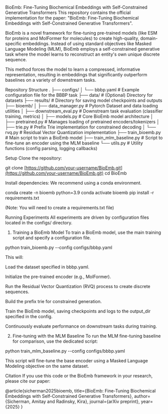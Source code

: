 BioEmb: Fine-Tuning Biochemical Embeddings with Self-Constrained Generative Transformers
This repository contains the official implementation for the paper: "BioEmb: Fine-Tuning Biochemical Embeddings with Self-Constrained Generative Transformers".

BioEmb is a novel framework for fine-tuning pre-trained models (like ESM for proteins and MolFormer for molecules) to create high-quality, domain-specific embeddings. Instead of using standard objectives like Masked Language Modeling (MLM), BioEmb employs a self-constrained generative task where the model learns to reconstruct an entity's own unique discrete sequence.

This method forces the model to learn a compressed, informative representation, resulting in embeddings that significantly outperform baselines on a variety of downstream tasks.

Repository Structure
.
├── configs/
│   └── bbbp.yaml           # Example configuration file for the BBBP task
├── data/                   # (Optional) Directory for datasets
├── results/                # Directory for saving model checkpoints and outputs
├── bioemb/
│   ├── data_manager.py     # Pytorch Dataset and data loading utilities
│   ├── downstream_eval.py  # Downstream task evaluation (classifier training, metrics)
│   ├── models.py           # Core BioEmb model architecture
│   ├── pretrained.py       # Manages loading of pretrained encoders/tokenizers
│   ├── trie.py             # Prefix Trie implementation for constrained decoding
│   └── rvq.py              # Residual Vector Quantization implementation
├── train_bioemb.py         # Main script to train a BioEmb model
├── train_mlm_baseline.py   # Script to fine-tune an encoder using the MLM baseline
└── utils.py                # Utility functions (config parsing, logging callbacks)

Setup
Clone the repository:

git clone [https://github.com/your-username/BioEmb.git](https://github.com/your-username/BioEmb.git)
cd BioEmb

Install dependencies:
We recommend using a conda environment.

conda create -n bioemb python=3.9
conda activate bioemb
pip install -r requirements.txt

(Note: You will need to create a requirements.txt file)

Running Experiments
All experiments are driven by configuration files located in the configs/ directory.

1. Training a BioEmb Model
To train a BioEmb model, use the main training script and specify a configuration file.

python train_bioemb.py --config configs/bbbp.yaml

This will:

Load the dataset specified in bbbp.yaml.

Initialize the pre-trained encoder (e.g., MolFormer).

Run the Residual Vector Quantization (RVQ) process to create discrete sequences.

Build the prefix trie for constrained generation.

Train the BioEmb model, saving checkpoints and logs to the output_dir specified in the config.

Continuously evaluate performance on downstream tasks during training.

2. Fine-tuning with the MLM Baseline
To run the MLM fine-tuning baseline for comparison, use the dedicated script:

python train_mlm_baseline.py --config configs/bbbp.yaml

This script will fine-tune the base encoder using a Masked Language Modeling objective on the same dataset.

Citation
If you use this code or the BioEmb framework in your research, please cite our paper:

@article{sicherman2025bioemb,
  title={BioEmb: Fine-Tuning Biochemical Embeddings with Self-Constrained Generative Transformers},
  author={Sicherman, Amitay and Radinsky, Kira},
  journal={arXiv preprint},
  year={2025}
}
